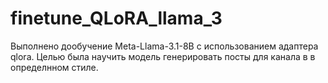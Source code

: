 # finetune_QLoRA_llama_3
Выполнено дообучение Meta-Llama-3.1-8B с использованием адаптера qlora. Целью была научить модель генерировать посты для канала в в определнном стиле.
